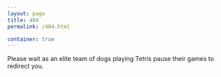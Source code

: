 ```yaml
---
layout: page
title: 404
permalink: /404.html

container: true
---
```


Please wait as an elite team of dogs playing Tetris pause their games to redirect you.